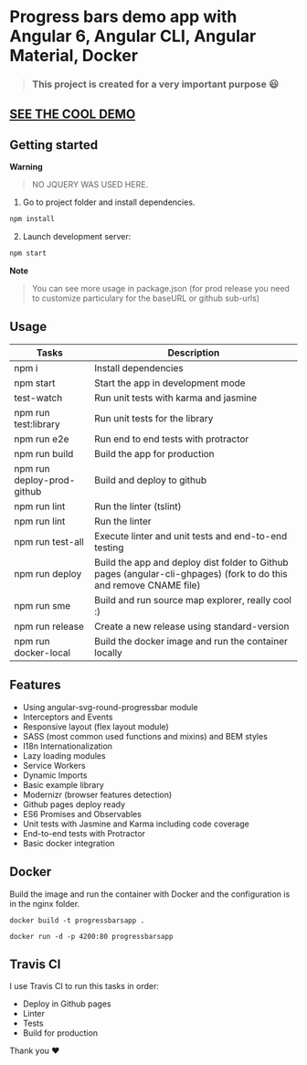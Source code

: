 # Progress bars demo app with Angular 6, Angular CLI, Angular Material, Docker

> ### This project is created for a very important purpose :smiley:

## [SEE THE COOL DEMO](http://progressbarsapp.com/)

## Getting started

**Warning**

> NO JQUERY WAS USED HERE.

1. Go to project folder and install dependencies.
 ```bash
 npm install
 ```

2. Launch development server:
 ```bash
 npm start
 ```



**Note**

> You can see more usage in package.json (for prod release you need to customize particulary for the baseURL or github sub-urls)

## Usage

Tasks                    | Description
-------------------------|---------------------------------------------------------------------------------------
npm i                    | Install dependencies
npm start                | Start the app in development mode
test-watch             | Run unit tests with karma and jasmine
npm run test:library     | Run unit tests for the library
npm run e2e              | Run end to end tests with protractor
npm run build            | Build the app for production
npm run deploy-prod-github   | Build and deploy to github
npm run lint             | Run the linter (tslint)
npm run lint    | Run the linter
npm run test-all               | Execute linter and unit tests and end-to-end testing
npm run deploy           | Build the app and deploy dist folder to Github pages (angular-cli-ghpages) (fork to do this and remove CNAME file)
npm run sme              | Build and run source map explorer, really cool :)
npm run release          | Create a new release using standard-version
npm run docker-local         | Build the docker image and run the container locally

## Features

* Using angular-svg-round-progressbar module
* Interceptors and Events 
* Responsive layout (flex layout module)
* SASS (most common used functions and mixins) and BEM styles
* I18n Internationalization
* Lazy loading modules
* Service Workers
* Dynamic Imports
* Basic example library
* Modernizr (browser features detection)
* Github pages deploy ready
* ES6 Promises and Observables
* Unit tests with Jasmine and Karma including code coverage
* End-to-end tests with Protractor
* Basic docker integration


## Docker

Build the image and run the container with Docker and the configuration is in the nginx folder.

`docker build -t progressbarsapp .`

`docker run -d -p 4200:80 progressbarsapp`


## Travis CI

I use Travis CI to run this tasks in order:
* Deploy in Github pages
* Linter
* Tests
* Build for production


Thank you :heart: